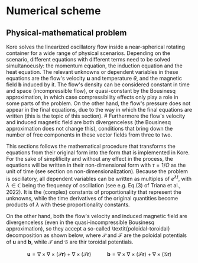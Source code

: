 # Numerical scheme

## Physical-mathematical problem

Kore solves the linearized oscillatory flow inside a near-spherical rotating container for a wide range of physical scenarios. Depending on the scenario, different equations with different terms need to be solved simultanoeusly: the momentum equation, the induction equation and the heat equation. The relevant unknowns or dependent variables in these equations are the flow's velocity $\mathbf u$ and temperature $\theta$, and the magnetic field $\mathbf b$ induced by it. The flow's density can be considered constant in time and space (incompressible flow), or quasi-constant by the Bousinesq approximation, in which case compressibility effects only play a role in some parts of the problem. On the other hand, the flow's pressure does not appear in the final equations, due to the way in which the final equations are written (this is the topic of this section). # Furthermore the flow's velocity and induced magnetic field are both divergenceless (the Bousinesq approximation does not change this), conditions that bring down the number of free components in these vector fields from three to two.

This sections follows the mathematical procedure that transforms the equations from their original form into the form that is implemented in Kore. For the sake of simplificity and without any effect in the process, the equations will be written in their non-dimensional form with $\tau = 1/\Omega$ as the unit of time (see section on non-dimensionalization). Because the problem is oscillatory, all dependent variables can be written as multiples of $e^{\lambda t}$, with $\lambda \in \mathbb C$ being the frequency of oscillation (see e.g. Eq.(3) of Triana et al., 2022). It is the (complex) constants of proportionality that represent the unknowns, while the time derivatives of the original quantities become products of $\lambda$ with these proportionality constants.

On the other hand, both the flow's velocity and induced magnetic field are divergenceless (even in the quasi-incompressible Bousinesq approximation), so they accept a so-called \textit{poloidal-toroidal} decomposition as shown below, where $\mathcal P$ and $\mathcal F$ are the poloidal potentials of $\mathbf u$ and $\mathbf b$, while $\mathcal T$ and $\mathcal G$ are thir toroidal potentials.

$$
\mathbf u = \nabla\times\nabla\times(\mathcal P\mathbf r) + \nabla\times(\mathcal T\mathbf r)\ \ \ \ \ \ \ \ \ \ \ \mathbf b = \nabla\times\nabla\times(\mathcal F\mathbf r) + \nabla\times(\mathcal G\mathbf r)
$$


